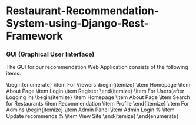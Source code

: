# Restaurant-Recommendation-System-using-Django-Rest-Framework
### GUI (Graphical User Interface)

The GUI for our recommendation Web Application consists of the following items:

\begin{enumerate}
   \item For Viewers
   \begin{itemize}
     \item Homepage
     \item About Page
     \item Login
     \item Register
   \end{itemize}
   \item For Users(after Logging in)
   \begin{itemize}
     \item Homepage
     \item About Page
     \item Search for Restaurants
     \item Recommendation
     \item Profile
   \end{itemize}
   \item For Admins
   \begin{itemize}
     \item Admin Panel 
     \item Admin Login
    %  \item Update recommends
    %  \item View Site
   \end{itemize}
\end{enumerate}
